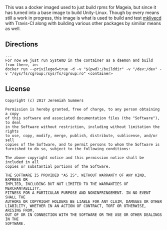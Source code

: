This was a docker imaged used to just build rpms for Mageia, but since it has turned into a base image to build Unity-Linux. Though by every means still a work in progress, this image is what is used to build and test [mklivecd](https://github.com/unity-linux/mklivecd) with Travis-CI along with building various other packages by similiar means as well.


Directions
---
```
---
For now we just run SystemD in the container as a daemon and build from there, ie:
docker run --privileged=true -d -v "$(pwd):/builddir" -v "/dev:/dev" -v "/sys/fs/cgroup:/sys/fs/cgroup:ro" <container>
```

License
---
```
Copyright (c) 2017 Jeremiah Summers

Permission is hereby granted, free of charge, to any person obtaining a copy
of this software and associated documentation files (the "Software"), to deal
in the Software without restriction, including without limitation the rights
to use, copy, modify, merge, publish, distribute, sublicense, and/or sell
copies of the Software, and to permit persons to whom the Software is
furnished to do so, subject to the following conditions:

The above copyright notice and this permission notice shall be included in all
copies or substantial portions of the Software.

THE SOFTWARE IS PROVIDED "AS IS", WITHOUT WARRANTY OF ANY KIND, EXPRESS OR
IMPLIED, INCLUDING BUT NOT LIMITED TO THE WARRANTIES OF MERCHANTABILITY,
FITNESS FOR A PARTICULAR PURPOSE AND NONINFRINGEMENT. IN NO EVENT SHALL THE
AUTHORS OR COPYRIGHT HOLDERS BE LIABLE FOR ANY CLAIM, DAMAGES OR OTHER
LIABILITY, WHETHER IN AN ACTION OF CONTRACT, TORT OR OTHERWISE, ARISING FROM,
OUT OF OR IN CONNECTION WITH THE SOFTWARE OR THE USE OR OTHER DEALINGS IN THE
SOFTWARE.
```
